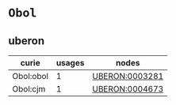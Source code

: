 # `Obol`

## uberon

| curie     |   usages | nodes                                                   |
|-----------|----------|---------------------------------------------------------|
| Obol:obol |        1 | [UBERON:0003281](https://bioregistry.io/UBERON:0003281) |
| Obol:cjm  |        1 | [UBERON:0004673](https://bioregistry.io/UBERON:0004673) |

